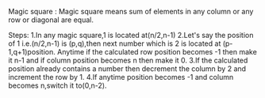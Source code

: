 Magic square :
Magic square means sum of elements in any column or any row or diagonal are equal.

Steps:
1.In any magic square,1 is located at(n/2,n-1)
2.Let's say the position of 1 i.e.(n/2,n-1) is (p,q),then next number which is 2 is located at (p-1,q+1)position.
   Anytime if the calculated row position becomes -1 then make it n-1 and if column position becomes n then make it 0.
3.If the calculated position already contains a number then decrement the column by 2 and increment the row by 1.
4.If anytime position becomes -1 and column becomes n,switch it to(0,n-2).